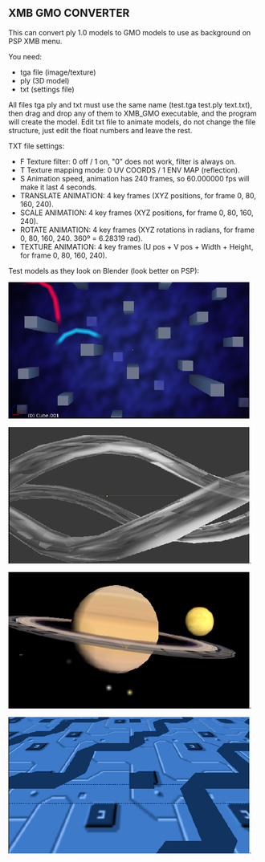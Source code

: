 XMB GMO CONVERTER
-----------------

This can convert ply 1.0 models to GMO models to use as background on PSP XMB menu.

You need:
- tga file (image/texture)
- ply (3D model)
- txt (settings file)

All files tga ply and txt must use the same name (test.tga test.ply text.txt), then drag and drop any of them to XMB_GMO executable, and the program will create the model.
Edit txt file to animate models, do not change the file structure, just edit the float numbers and leave the rest.

TXT file settings:
- F Texture filter: 0 off / 1 on, "0" does not work, filter is always on.
- T Texture mapping mode: 0 UV COORDS / 1 ENV MAP (reflection).
- S Animation speed, animation has 240 frames, so 60.000000 fps will make it last 4 seconds.
- TRANSLATE ANIMATION: 4 key frames (XYZ positions, for frame 0, 80, 160, 240).
- SCALE ANIMATION: 4 key frames (XYZ positions, for frame 0, 80, 160, 240).
- ROTATE ANIMATION: 4 key frames (XYZ rotations in radians, for frame 0, 80, 160, 240. 360º = 6.28319 rad).
- TEXTURE ANIMATION: 4 key frames (U pos + V pos + Width + Height, for frame 0, 80, 160, 240).

Test models as they look on Blender (look better on PSP):

![screenshot](Models/ps2.png)

![screenshot](Models/waves.png).

![screenshot](Models/planets.png).

![screenshot](Models/chips.png).





